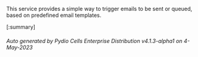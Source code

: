 






This service provides a simple way to trigger emails to be sent or queued, based on predefined email templates.

[:summary]

###### Auto generated by Pydio Cells Enterprise Distribution v4.1.3-alpha1 on 4-May-2023
